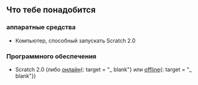 ## Что тебе понадобится

### аппаратные средства

+ Компьютер, способный запускать Scratch 2.0

### Программного обеспечения

+ Scratch 2.0 (либо [онлайн](https://scratch.mit.edu/projects/editor/){: target = "_ blank"} или [offline](https://scratch.mit.edu/scratch2download/){: target = "_ blank"})